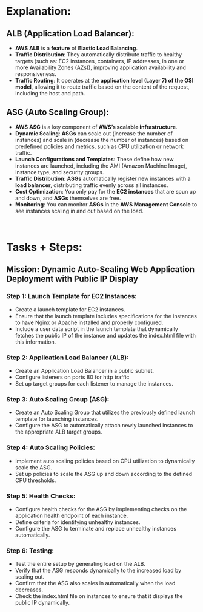 # Explanation:
## ALB (Application Load Balancer):
* **AWS ALB** is a **feature** of **Elastic Load Balancing**.
* **Traffic Distribution**: They automatically distribute traffic to healthy targets (such as: EC2 instances, containers, IP addresses, in one or more Availability Zones (AZs)), improving application availability and responsiveness.
* **Traffic Routing**: It operates at the **application level (Layer 7) of the OSI model**, allowing it to route traffic based on the content of the request, including the host and path.

## ASG (Auto Scaling Group):
* **AWS ASG** is a key component of **AWS’s scalable infrastructure**.
* **Dynamic Scaling**: **ASGs** can scale out (increase the number of instances) and scale in (decrease the number of instances) based on predefined policies and metrics, such as CPU utilization or network traffic.
* **Launch Configurations and Templates**: These define how new instances are launched, including the AMI (Amazon Machine Image), instance type, and security groups.
* **Traffic Distribution**: **ASGs** automatically register new instances with a **load balancer**, distributing traffic evenly across all instances.
* **Cost Optimization**: You only pay for the **EC2 instances** that are spun up and down, and **ASGs** themselves are free.
* **Monitoring**: You can monitor **ASGs** in the **AWS Management Console** to see instances scaling in and out based on the load.

<br/>

# Tasks + Steps:
## Mission: Dynamic Auto-Scaling Web Application Deployment with Public IP Display
### Step 1: Launch Template for EC2 Instances:
* Create a launch template for EC2 instances.
* Ensure that the launch template includes specifications for the instances to have Nginx or Apache installed and properly configured.
* Include a user data script in the launch template that dynamically fetches the public IP of the instance and updates the index.html file with this information.
### Step 2: Application Load Balancer (ALB):
* Create an Application Load Balancer in a public subnet.
* Configure listeners on ports 80 for http traffic
* Set up target groups for each listener to manage the instances.
### Step 3: Auto Scaling Group (ASG):
* Create an Auto Scaling Group that utilizes the previously defined launch template for launching instances.
* Configure the ASG to automatically attach newly launched instances to the appropriate ALB target groups.
### Step 4: Auto Scaling Policies:
* Implement auto scaling policies based on CPU utilization to dynamically scale the ASG.
* Set up policies to scale the ASG up and down according to the defined CPU thresholds.
### Step 5: Health Checks:
* Configure health checks for the ASG by implementing checks on the application health endpoint of each instance.
* Define criteria for identifying unhealthy instances.
* Configure the ASG to terminate and replace unhealthy instances automatically.
### Step 6: Testing:
* Test the entire setup by generating load on the ALB.
* Verify that the ASG responds dynamically to the increased load by scaling out.
* Confirm that the ASG also scales in automatically when the load decreases.
* Check the index.html file on instances to ensure that it displays the public IP dynamically.

